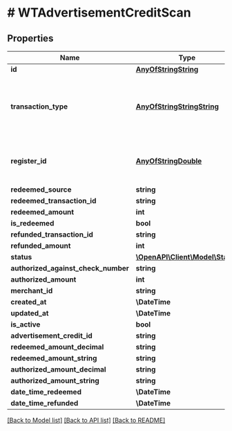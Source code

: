 # # WTAdvertisementCreditScan

## Properties

Name | Type | Description | Notes
------------ | ------------- | ------------- | -------------
**id** | [**AnyOfStringString**](AnyOfStringString.md) |  |
**transaction_type** | [**AnyOfStringStringString**](AnyOfStringStringString.md) | The type of the transaction - only redemption at the moment |
**register_id** | [**AnyOfStringDouble**](AnyOfStringDouble.md) | The ID of the register where the transaction occurred |
**redeemed_source** | **string** |  |
**redeemed_transaction_id** | **string** |  |
**redeemed_amount** | **int** |  |
**is_redeemed** | **bool** |  |
**refunded_transaction_id** | **string** |  |
**refunded_amount** | **int** |  |
**status** | [**\OpenAPI\Client\Model\Status**](Status.md) |  |
**authorized_against_check_number** | **string** |  |
**authorized_amount** | **int** |  |
**merchant_id** | **string** |  |
**created_at** | **\DateTime** |  |
**updated_at** | **\DateTime** |  |
**is_active** | **bool** |  |
**advertisement_credit_id** | **string** |  |
**redeemed_amount_decimal** | **string** |  |
**redeemed_amount_string** | **string** |  |
**authorized_amount_decimal** | **string** |  |
**authorized_amount_string** | **string** |  |
**date_time_redeemed** | **\DateTime** |  |
**date_time_refunded** | **\DateTime** |  |

[[Back to Model list]](../../README.md#models) [[Back to API list]](../../README.md#endpoints) [[Back to README]](../../README.md)
